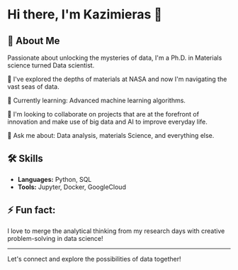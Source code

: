 # Hi there, I'm Kazimieras 👋

## 🚀 About Me
Passionate about unlocking the mysteries of data, I'm a Ph.D. in Materials science turned Data scientist.

🔭 I've explored the depths of materials at NASA and now I'm navigating the vast seas of data.

🌱 Currently learning: Advanced machine learning algorithms.

👯 I'm looking to collaborate on projects that are at the forefront of innovation and make use of big data and AI to improve everyday life.

💬 Ask me about: Data analysis, materials Science, and everything else.

## 🛠 Skills
- **Languages:** Python, SQL
- **Tools:** Jupyter, Docker, GoogleCloud

## ⚡ Fun fact:
I love to merge the analytical thinking from my research days with creative problem-solving in data science!

---

Let's connect and explore the possibilities of data together!

